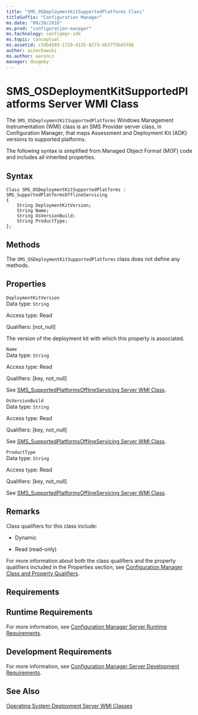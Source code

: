 ```yaml
---
title: "SMS_OSDeploymentKitSupportedPlatforms Class"
titleSuffix: "Configuration Manager"
ms.date: "09/20/2016"
ms.prod: "configuration-manager"
ms.technology: configmgr-sdk
ms.topic: conceptual
ms.assetid: c3db4103-1728-4135-8273-db37f5bd5f8b
author: aczechowski
ms.author: aaroncz
manager: dougeby
---
```

# SMS_OSDeploymentKitSupportedPlatforms Server WMI Class
The `SMS_OSDeploymentKitSupportedPlatforms` Windows Management Instrumentation (WMI) class is an SMS Provider server class, in Configuration Manager, that maps Assessment and Deployment Kit (ADK) versions to supported platforms.  

 The following syntax is simplified from Managed Object Format (MOF) code and includes all inherited properties.  

## Syntax  

```  
Class SMS_OSDeploymentKitSupportedPlatforms : SMS_SupportedPlatformsOfflineServicing  
{  
    String DeploymentKitVersion;  
    String Name;  
    String OsVersionBuild;  
    String ProductType;  
};  

```  

## Methods  
 The `SMS_OSDeploymentKitSupportedPlatforms` class does not define any methods.  

## Properties  
 `DeploymentKitVersion`  
 Data type: `String`  

 Access type: Read  

 Qualifiers: [not_null]  

 The version of the deployment kit with which this property is associated.  

 `Name`  
 Data type: `String`  

 Access type: Read  

 Qualifiers: [key, not_null]  

 See [SMS_SupportedPlatformsOfflineServicing Server WMI Class](../../../develop/reference/core/servers/configure/sms_supportedplatformsofflineservicing-server-wmi-class.md).  

 `OsVersionBuild`  
 Data type: `String`  

 Access type: Read  

 Qualifiers: [key, not_null]  

 See [SMS_SupportedPlatformsOfflineServicing Server WMI Class](../../../develop/reference/core/servers/configure/sms_supportedplatformsofflineservicing-server-wmi-class.md).  

 `ProductType`  
 Data type: `String`  

 Access type: Read  

 Qualifiers: [key, not_null]  

 See [SMS_SupportedPlatformsOfflineServicing Server WMI Class](../../../develop/reference/core/servers/configure/sms_supportedplatformsofflineservicing-server-wmi-class.md).  

## Remarks  
 Class qualifiers for this class include:  

-   Dynamic  

-   Read (read-only)  

 For more information about both the class qualifiers and the property qualifiers included in the Properties section, see [Configuration Manager Class and Property Qualifiers](../../../develop/reference/misc/class-and-property-qualifiers.md).  

## Requirements  

## Runtime Requirements  
 For more information, see [Configuration Manager Server Runtime Requirements](../../../develop/core/reqs/server-runtime-requirements.md).  

## Development Requirements  
 For more information, see [Configuration Manager Server Development Requirements](../../../develop/core/reqs/server-development-requirements.md).  

## See Also  
 [Operating System Deployment Server WMI Classes](../../../develop/reference/osd/operating-system-deployment-server-wmi-classes.md)
